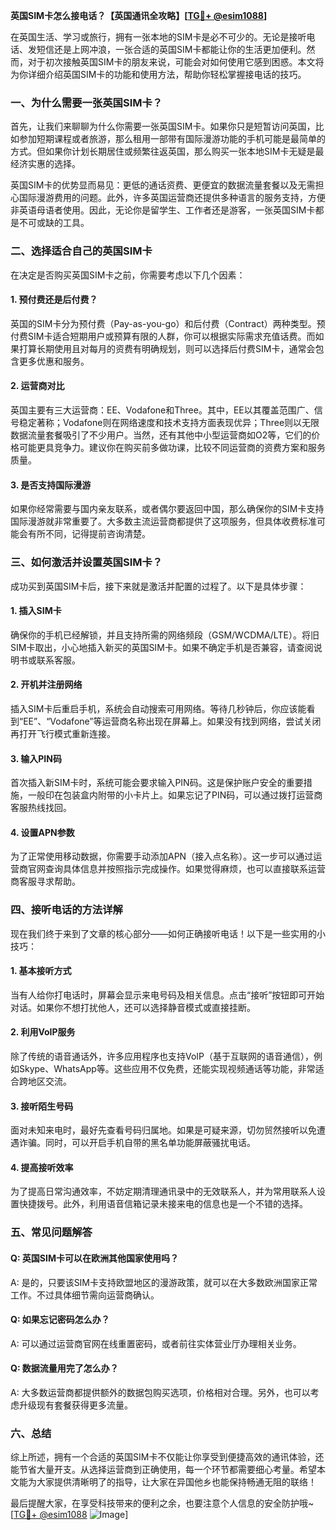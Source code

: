 **英国SIM卡怎么接电话？【英国通讯全攻略】[[TG💪+ @esim1088](https://t.me/s/esim1088)]**

在英国生活、学习或旅行，拥有一张本地的SIM卡是必不可少的。无论是接听电话、发短信还是上网冲浪，一张合适的英国SIM卡都能让你的生活更加便利。然而，对于初次接触英国SIM卡的朋友来说，可能会对如何使用它感到困惑。本文将为你详细介绍英国SIM卡的功能和使用方法，帮助你轻松掌握接电话的技巧。

### 一、为什么需要一张英国SIM卡？

首先，让我们来聊聊为什么你需要一张英国SIM卡。如果你只是短暂访问英国，比如参加短期课程或者旅游，那么租用一部带有国际漫游功能的手机可能是最简单的方式。但如果你计划长期居住或频繁往返英国，那么购买一张本地SIM卡无疑是最经济实惠的选择。

英国SIM卡的优势显而易见：更低的通话资费、更便宜的数据流量套餐以及无需担心国际漫游费用的问题。此外，许多英国运营商还提供多种语言的服务支持，方便非英语母语者使用。因此，无论你是留学生、工作者还是游客，一张英国SIM卡都是不可或缺的工具。

### 二、选择适合自己的英国SIM卡

在决定是否购买英国SIM卡之前，你需要考虑以下几个因素：

#### 1. 预付费还是后付费？
英国的SIM卡分为预付费（Pay-as-you-go）和后付费（Contract）两种类型。预付费SIM卡适合短期用户或预算有限的人群，你可以根据实际需求充值话费。而如果打算长期使用且对每月的资费有明确规划，则可以选择后付费SIM卡，通常会包含更多优惠和服务。

#### 2. 运营商对比
英国主要有三大运营商：EE、Vodafone和Three。其中，EE以其覆盖范围广、信号稳定著称；Vodafone则在网络速度和技术支持方面表现优异；Three则以无限数据流量套餐吸引了不少用户。当然，还有其他中小型运营商如O2等，它们的价格可能更具竞争力。建议你在购买前多做功课，比较不同运营商的资费方案和服务质量。

#### 3. 是否支持国际漫游
如果你经常需要与国内亲友联系，或者偶尔要返回中国，那么确保你的SIM卡支持国际漫游就非常重要了。大多数主流运营商都提供了这项服务，但具体收费标准可能会有所不同，记得提前咨询清楚。

### 三、如何激活并设置英国SIM卡？

成功买到英国SIM卡后，接下来就是激活并配置的过程了。以下是具体步骤：

#### 1. 插入SIM卡
确保你的手机已经解锁，并且支持所需的网络频段（GSM/WCDMA/LTE）。将旧SIM卡取出，小心地插入新买的英国SIM卡。如果不确定手机是否兼容，请查阅说明书或联系客服。

#### 2. 开机并注册网络
插入SIM卡后重启手机，系统会自动搜索可用网络。等待几秒钟后，你应该能看到“EE”、“Vodafone”等运营商名称出现在屏幕上。如果没有找到网络，尝试关闭再打开飞行模式重新连接。

#### 3. 输入PIN码
首次插入新SIM卡时，系统可能会要求输入PIN码。这是保护账户安全的重要措施，一般印在包装盒内附带的小卡片上。如果忘记了PIN码，可以通过拨打运营商客服热线找回。

#### 4. 设置APN参数
为了正常使用移动数据，你需要手动添加APN（接入点名称）。这一步可以通过运营商官网查询具体信息并按照指示完成操作。如果觉得麻烦，也可以直接联系运营商客服寻求帮助。

### 四、接听电话的方法详解

现在我们终于来到了文章的核心部分——如何正确接听电话！以下是一些实用的小技巧：

#### 1. 基本接听方式
当有人给你打电话时，屏幕会显示来电号码及相关信息。点击“接听”按钮即可开始对话。如果你不想打扰他人，还可以选择静音模式或直接挂断。

#### 2. 利用VoIP服务
除了传统的语音通话外，许多应用程序也支持VoIP（基于互联网的语音通信），例如Skype、WhatsApp等。这些应用不仅免费，还能实现视频通话等功能，非常适合跨地区交流。

#### 3. 接听陌生号码
面对未知来电时，最好先查看号码归属地。如果是可疑来源，切勿贸然接听以免遭遇诈骗。同时，可以开启手机自带的黑名单功能屏蔽骚扰电话。

#### 4. 提高接听效率
为了提高日常沟通效率，不妨定期清理通讯录中的无效联系人，并为常用联系人设置快捷拨号。此外，利用语音信箱记录未接来电的信息也是一个不错的选择。

### 五、常见问题解答

#### Q: 英国SIM卡可以在欧洲其他国家使用吗？
A: 是的，只要该SIM卡支持欧盟地区的漫游政策，就可以在大多数欧洲国家正常工作。不过具体细节需向运营商确认。

#### Q: 如果忘记密码怎么办？
A: 可以通过运营商官网在线重置密码，或者前往实体营业厅办理相关业务。

#### Q: 数据流量用完了怎么办？
A: 大多数运营商都提供额外的数据包购买选项，价格相对合理。另外，也可以考虑升级现有套餐获得更多流量。

### 六、总结

综上所述，拥有一个合适的英国SIM卡不仅能让你享受到便捷高效的通讯体验，还能节省大量开支。从选择运营商到正确使用，每一个环节都需要细心考量。希望本文能为大家提供清晰明了的指导，让大家在异国他乡也能保持畅通无阻的联络！

最后提醒大家，在享受科技带来的便利之余，也要注意个人信息的安全防护哦~ [[TG💪+ @esim1088](https://t.me/s/esim1088) ![Image](https://i.postimg.cc/4NQfJmqS/Snipaste-2025-05-13-00-14-12.png)]
